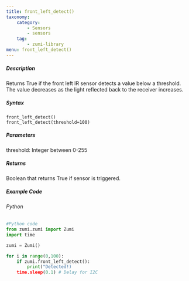 ```yaml
---
title: front_left_detect()
taxonomy:
    category:
        - Sensors
        - sensors
    tag:
        - zumi-library
menu: front_left_detect()
---
```


##### Description
Returns True if the front left IR sensor detects a value below a threshold. The value decreases as the light reflected back to the receiver increases.

##### Syntax
```front_left_detect()```<br />
```front_left_detect(threshold=100)```

##### Parameters
threshold: Integer between 0-255

##### Returns
Boolean that returns True if sensor is triggered. <br />

##### Example Code
###### Python
```python
#Python code
from zumi.zumi import Zumi
import time

zumi = Zumi()

for i in range(0,100):
    if zumi.front_left_detect():
        print("Detected!)
    time.sleep(0.1) # Delay for I2C

```